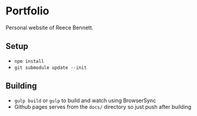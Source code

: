 # Portfolio

Personal website of Reece Bennett.

## Setup

- `npm install`
- `git submodule update --init`

## Building

- `gulp build` or `gulp` to build and watch using BrowserSync
- Github pages serves from the `docs/` directory so just push after building